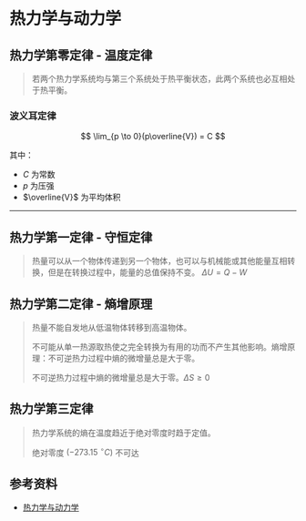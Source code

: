 # 热力学与动力学

[annotation]: <id> (6a4b52b2-387a-49e0-9007-f1527f9b00c6)
[annotation]: <status> (protect)
[annotation]: <create_time> (2019-08-11 13:49:27)
[annotation]: <category> (格物致知)
[annotation]: <tags> (物理)
[annotation]: <comments> (false)
[annotation]: <url> (http://blog.ccyg.studio/article/6a4b52b2-387a-49e0-9007-f1527f9b00c6)

## 热力学第零定律 - 温度定律

> 若两个热力学系统均与第三个系统处于热平衡状态，此两个系统也必互相处于热平衡。

### 波义耳定律

$$
\lim_{p \to 0}(p\overline{V}) = C
$$

其中：

- $C$ 为常数
- $p$ 为压强
- $\overline{V}$ 为平均体积

---

## 热力学第一定律 - 守恒定律

> 热量可以从一个物体传递到另一个物体，也可以与机械能或其他能量互相转换，但是在转换过程中，能量的总值保持不变。 $\Delta U = Q - W$

## 热力学第二定律 - 熵增原理

> 热量不能自发地从低温物体转移到高温物体。
> 
>  不可能从单一热源取热使之完全转换为有用的功而不产生其他影响。熵增原理：不可逆热力过程中熵的微增量总是大于零。
> 
> 不可逆热力过程中熵的微增量总是大于零。$\Delta S \geqslant 0$

## 热力学第三定律

> 热力学系统的熵在温度趋近于绝对零度时趋于定值。
> 
> 绝对零度 $(-273.15\ ^\circ C)$ 不可达

## 参考资料

- [热力学与动力学](http://open.163.com/special/opencourse/kinetics.html)